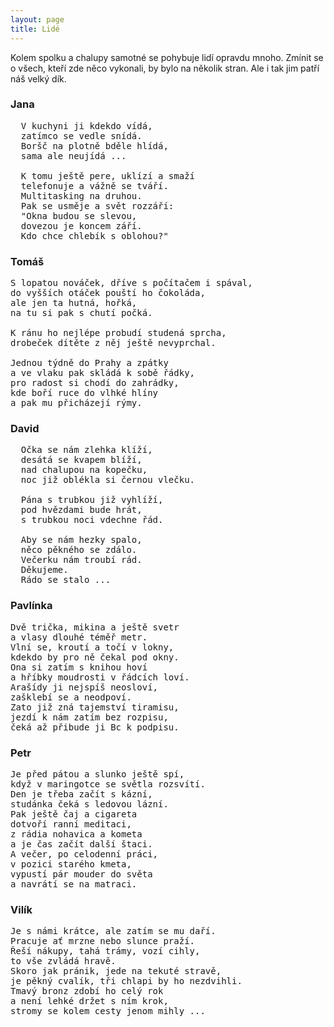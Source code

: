 ```yaml
---
layout: page
title: Lidé
---
```


 Kolem spolku a chalupy samotné se pohybuje lidí opravdu mnoho. Zmínit se o všech, kteří zde něco vykonali, by bylo na několik stran. Ale i tak jim patří náš velký dík.

### Jana
<pre>
  V kuchyni ji kdekdo vídá,
  zatímco se vedle snídá.
  Boršč na plotně bděle hlídá,
  sama ale neujídá ...

  K tomu ještě pere, uklízí a smaží
  telefonuje a vážně se tváří.
  Multitasking na druhou.
  Pak se usměje a svět rozzáří:
  "Okna budou se slevou,
  dovezou je koncem září.
  Kdo chce chlebík s oblohou?"
</pre>

### Tomáš

<pre>
S lopatou nováček, dříve s počítačem i spával,
do vyšších otáček pouští ho čokoláda,
ale jen ta hutná, hořká,
na tu si pak s chutí počká.

K ránu ho nejlépe probudí studená sprcha,
drobeček dítěte z něj ještě nevyprchal.

Jednou týdně do Prahy a zpátky
a ve vlaku pak skládá k sobě řádky,
pro radost si chodí do zahrádky,
kde boří ruce do vlhké hlíny
a pak mu přicházejí rýmy.
</pre>

### David

<pre>
  Očka se nám zlehka klíží,
  desátá se kvapem blíží,
  nad chalupou na kopečku,
  noc již oblékla si černou vlečku.

  Pána s trubkou již vyhlíží,
  pod hvězdami bude hrát,
  s trubkou noci vdechne řád.

  Aby se nám hezky spalo,
  něco pěkného se zdálo.
  Večerku nám troubí rád.
  Děkujeme.
  Rádo se stalo ...
</pre>

### Pavlínka

<pre>
Dvě trička, mikina a ještě svetr
a vlasy dlouhé téměř metr.
Vlní se, kroutí a točí v lokny,
kdekdo by pro ně čekal pod okny.
Ona si zatím s knihou hoví
a hříbky moudrosti v řádcích loví.
Arašídy ji nejspíš neosloví,
zašklebí se a neodpoví.
Zato již zná tajemství tiramisu,
jezdí k nám zatím bez rozpisu,
čeká až přibude ji Bc k podpisu.
</pre>

### Petr

<pre>
Je před pátou a slunko ještě spí,
když v maringotce se světla rozsvítí.
Den je třeba začít s kázní,
studánka čeká s ledovou lázní.
Pak ještě čaj a cigareta
dotvoří ranní meditaci,
z rádia nohavica a kometa
a je čas začít další štaci.
A večer, po celodenní práci,
v pozici starého kmeta,
vypustí pár mouder do světa
a navrátí se na matraci.
</pre>

### Vilík

<pre>
Je s námi krátce, ale zatím se mu daří.
Pracuje ať mrzne nebo slunce praží.
Řeší nákupy, tahá trámy, vozí cihly,
to vše zvládá hravě.
Skoro jak pránik, jede na tekuté stravě,
je pěkný cvalík, tři chlapi by ho nezdvihli.
Tmavý bronz zdobí ho celý rok
a není lehké držet s ním krok,
stromy se kolem cesty jenom mihly ...
</pre>
